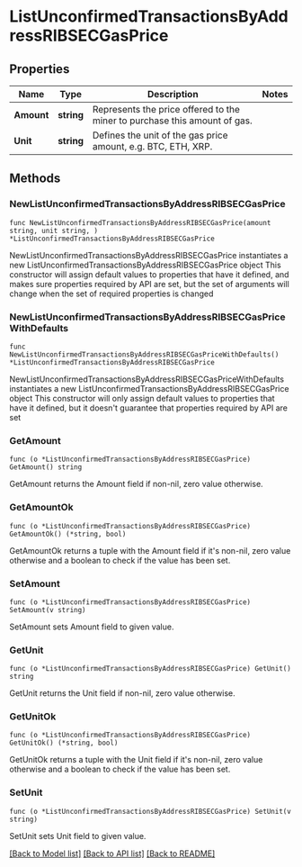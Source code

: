 # ListUnconfirmedTransactionsByAddressRIBSECGasPrice

## Properties

Name | Type | Description | Notes
------------ | ------------- | ------------- | -------------
**Amount** | **string** | Represents the price offered to the miner to purchase this amount of gas. | 
**Unit** | **string** | Defines the unit of the gas price amount, e.g. BTC, ETH, XRP. | 

## Methods

### NewListUnconfirmedTransactionsByAddressRIBSECGasPrice

`func NewListUnconfirmedTransactionsByAddressRIBSECGasPrice(amount string, unit string, ) *ListUnconfirmedTransactionsByAddressRIBSECGasPrice`

NewListUnconfirmedTransactionsByAddressRIBSECGasPrice instantiates a new ListUnconfirmedTransactionsByAddressRIBSECGasPrice object
This constructor will assign default values to properties that have it defined,
and makes sure properties required by API are set, but the set of arguments
will change when the set of required properties is changed

### NewListUnconfirmedTransactionsByAddressRIBSECGasPriceWithDefaults

`func NewListUnconfirmedTransactionsByAddressRIBSECGasPriceWithDefaults() *ListUnconfirmedTransactionsByAddressRIBSECGasPrice`

NewListUnconfirmedTransactionsByAddressRIBSECGasPriceWithDefaults instantiates a new ListUnconfirmedTransactionsByAddressRIBSECGasPrice object
This constructor will only assign default values to properties that have it defined,
but it doesn't guarantee that properties required by API are set

### GetAmount

`func (o *ListUnconfirmedTransactionsByAddressRIBSECGasPrice) GetAmount() string`

GetAmount returns the Amount field if non-nil, zero value otherwise.

### GetAmountOk

`func (o *ListUnconfirmedTransactionsByAddressRIBSECGasPrice) GetAmountOk() (*string, bool)`

GetAmountOk returns a tuple with the Amount field if it's non-nil, zero value otherwise
and a boolean to check if the value has been set.

### SetAmount

`func (o *ListUnconfirmedTransactionsByAddressRIBSECGasPrice) SetAmount(v string)`

SetAmount sets Amount field to given value.


### GetUnit

`func (o *ListUnconfirmedTransactionsByAddressRIBSECGasPrice) GetUnit() string`

GetUnit returns the Unit field if non-nil, zero value otherwise.

### GetUnitOk

`func (o *ListUnconfirmedTransactionsByAddressRIBSECGasPrice) GetUnitOk() (*string, bool)`

GetUnitOk returns a tuple with the Unit field if it's non-nil, zero value otherwise
and a boolean to check if the value has been set.

### SetUnit

`func (o *ListUnconfirmedTransactionsByAddressRIBSECGasPrice) SetUnit(v string)`

SetUnit sets Unit field to given value.



[[Back to Model list]](../README.md#documentation-for-models) [[Back to API list]](../README.md#documentation-for-api-endpoints) [[Back to README]](../README.md)


